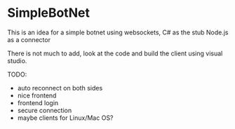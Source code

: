 # SimpleBotNet
This is an idea for a simple botnet using websockets, C# as the stub Node.js as a connector

There is not much to add, look at the code and build the client using visual studio.

TODO:
- auto reconnect on both sides
- nice frontend
- frontend login
- secure connection
- maybe clients for Linux/Mac OS?